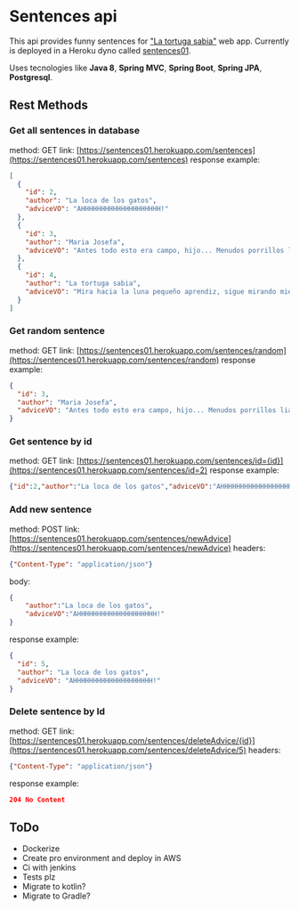 # Sentences api
This api provides funny sentences for ["La tortuga sabia"](https://github.com/scatt89/tortuga_sabia) web app. Currently is deployed in a Heroku dyno called [sentences01](https://sentences01.herokuapp.com/).

Uses tecnologies like **Java 8**, **Spring MVC**, **Spring Boot**, **Spring JPA**, **Postgresql**.

## Rest Methods
### Get all sentences in database
method: GET
link:  [https://sentences01.herokuapp.com/sentences](https://sentences01.herokuapp.com/sentences)
response example:
```json
[
  {
    "id": 2,
    "author": "La loca de los gatos",
    "adviceVO": "AHHHHHHHHHHHHHHHHHHHH!"
  },
  {
    "id": 3,
    "author": "Maria Josefa",
    "adviceVO": "Antes todo esto era campo, hijo... Menudos porrillos liábamos."
  },
  {
    "id": 4,
    "author": "La tortuga sabia",
    "adviceVO": "Mira hacia la luna pequeño aprendiz, sigue mirando mientras te hago un hijo."
  }
]
```

### Get random sentence
method: GET
link: [https://sentences01.herokuapp.com/sentences/random](https://sentences01.herokuapp.com/sentences/random)
response example:
```json
{
  "id": 3,
  "author": "Maria Josefa",
  "adviceVO": "Antes todo esto era campo, hijo... Menudos porrillos liábamos."
}
```
### Get sentence by id
method: GET
link: [https://sentences01.herokuapp.com/sentences/id={id}](https://sentences01.herokuapp.com/sentences/id=2)
response example:
```json
{"id":2,"author":"La loca de los gatos","adviceVO":"AHHHHHHHHHHHHHHHHHHHH!"}
```

### Add new sentence
method: POST
link: [https://sentences01.herokuapp.com/sentences/newAdvice](https://sentences01.herokuapp.com/sentences/newAdvice)
headers:
```json
{"Content-Type": "application/json"}
```
body: 
```json
{
	"author":"La loca de los gatos",
	"adviceVO":"AHHHHHHHHHHHHHHHHHHHH!"
}
```
response example:
```json
{
  "id": 5,
  "author": "La loca de los gatos",
  "adviceVO": "AHHHHHHHHHHHHHHHHHHHH!"
}
```

### Delete sentence by Id
method: GET
link: [https://sentences01.herokuapp.com/sentences/deleteAdvice/{id}](https://sentences01.herokuapp.com/sentences/deleteAdvice/5)
headers:
```json
{"Content-Type": "application/json"}
```
response example:
```json
204 No Content
```

## ToDo
 - Dockerize
 - Create pro environment and deploy in AWS
 - Ci with jenkins
 - Tests plz
 - Migrate to kotlin?
 - Migrate to Gradle?